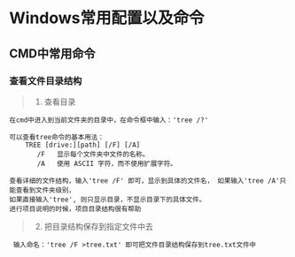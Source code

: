 # Windows常用配置以及命令

## CMD中常用命令
### 查看文件目录结构
>1. 查看目录

    在cmd中进入到当前文件夹的目录中，在命令框中输入：'tree /?' 
       
    可以查看tree命令的基本用法： 
        TREE [drive:][path] [/F] [/A]   
           /F   显示每个文件夹中文件的名称。   
           /A   使用 ASCII 字符，而不使用扩展字符。  

    查看详细的文件结构，输入'tree /F' 即可，显示到具体的文件名， 如果输入'tree /A'只能查看到文件夹级别，
    如果直接输入'tree', 则只显示目录，不显示目录下的具体文件。
    进行项目说明的时候，项目目录结构很有帮助 
    
 >2. 把目录结构保存到指定文件中去 
 
     输入命名：'tree /F >tree.txt' 即可把文件目录结构保存到tree.txt文件中
 
 
    
